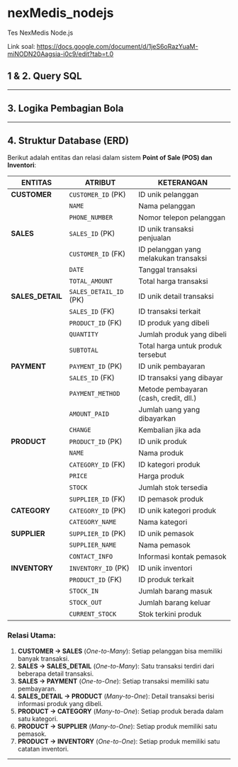 # nexMedis_nodejs

Tes NexMedis Node.js

Link soal:
https://docs.google.com/document/d/1jeS6oRazYuaM-miNODN20Aagsia-i0c9/edit?tab=t.0

## 1 & 2. Query SQL

---

## 3. Logika Pembagian Bola

---

## 4. Struktur Database (ERD)

Berikut adalah entitas dan relasi dalam sistem **Point of Sale (POS) dan Inventori**:

| **ENTITAS**      | **ATRIBUT**            | **KETERANGAN**                         |
| ---------------- | ---------------------- | -------------------------------------- |
| **CUSTOMER**     | `CUSTOMER_ID` (PK)     | ID unik pelanggan                      |
|                  | `NAME`                 | Nama pelanggan                         |
|                  | `PHONE_NUMBER`         | Nomor telepon pelanggan                |
| **SALES**        | `SALES_ID` (PK)        | ID unik transaksi penjualan            |
|                  | `CUSTOMER_ID` (FK)     | ID pelanggan yang melakukan transaksi  |
|                  | `DATE`                 | Tanggal transaksi                      |
|                  | `TOTAL_AMOUNT`         | Total harga transaksi                  |
| **SALES_DETAIL** | `SALES_DETAIL_ID` (PK) | ID unik detail transaksi               |
|                  | `SALES_ID` (FK)        | ID transaksi terkait                   |
|                  | `PRODUCT_ID` (FK)      | ID produk yang dibeli                  |
|                  | `QUANTITY`             | Jumlah produk yang dibeli              |
|                  | `SUBTOTAL`             | Total harga untuk produk tersebut      |
| **PAYMENT**      | `PAYMENT_ID` (PK)      | ID unik pembayaran                     |
|                  | `SALES_ID` (FK)        | ID transaksi yang dibayar              |
|                  | `PAYMENT_METHOD`       | Metode pembayaran (cash, credit, dll.) |
|                  | `AMOUNT_PAID`          | Jumlah uang yang dibayarkan            |
|                  | `CHANGE`               | Kembalian jika ada                     |
| **PRODUCT**      | `PRODUCT_ID` (PK)      | ID unik produk                         |
|                  | `NAME`                 | Nama produk                            |
|                  | `CATEGORY_ID` (FK)     | ID kategori produk                     |
|                  | `PRICE`                | Harga produk                           |
|                  | `STOCK`                | Jumlah stok tersedia                   |
|                  | `SUPPLIER_ID` (FK)     | ID pemasok produk                      |
| **CATEGORY**     | `CATEGORY_ID` (PK)     | ID unik kategori produk                |
|                  | `CATEGORY_NAME`        | Nama kategori                          |
| **SUPPLIER**     | `SUPPLIER_ID` (PK)     | ID unik pemasok                        |
|                  | `SUPPLIER_NAME`        | Nama pemasok                           |
|                  | `CONTACT_INFO`         | Informasi kontak pemasok               |
| **INVENTORY**    | `INVENTORY_ID` (PK)    | ID unik inventori                      |
|                  | `PRODUCT_ID` (FK)      | ID produk terkait                      |
|                  | `STOCK_IN`             | Jumlah barang masuk                    |
|                  | `STOCK_OUT`            | Jumlah barang keluar                   |
|                  | `CURRENT_STOCK`        | Stok terkini produk                    |

### **Relasi Utama:**

1. **CUSTOMER → SALES** (_One-to-Many_): Setiap pelanggan bisa memiliki banyak transaksi.
2. **SALES → SALES_DETAIL** (_One-to-Many_): Satu transaksi terdiri dari beberapa detail transaksi.
3. **SALES → PAYMENT** (_One-to-One_): Setiap transaksi memiliki satu pembayaran.
4. **SALES_DETAIL → PRODUCT** (_Many-to-One_): Detail transaksi berisi informasi produk yang dibeli.
5. **PRODUCT → CATEGORY** (_Many-to-One_): Setiap produk berada dalam satu kategori.
6. **PRODUCT → SUPPLIER** (_Many-to-One_): Setiap produk memiliki satu pemasok.
7. **PRODUCT → INVENTORY** (_One-to-One_): Setiap produk memiliki satu catatan inventori.

---
